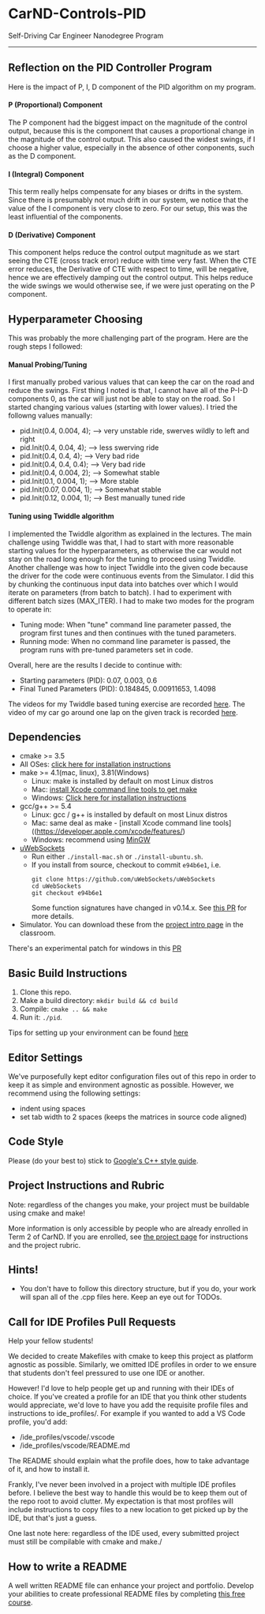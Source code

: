 # CarND-Controls-PID
Self-Driving Car Engineer Nanodegree Program

---


## Reflection on the PID Controller Program
Here is the impact of P, I, D component of the PID algorithm on my program.

#### P (Proportional) Component
The P component had the biggest impact on the magnitude of the control output, because this is the component that causes a proportional change in the magnitude of the control output. This also caused the widest swings, if I choose a higher value, especially in the absence of other conponents, such as the D component.

#### I (Integral) Component
This term really helps compensate for any biases or drifts in the system. Since there is presumably not much drift in our system, we notice that the value of the I component is very close to zero. For our setup, this was the least influential of the components.

#### D (Derivative) Component
This component helps reduce the control output magnitude as we start seeing the CTE (cross track error) reduce with time very fast. When the CTE error reduces, the Derivative of CTE with respect to time, will be negative, hence we are effectively damping out the control output. This helps reduce the wide swings we would otherwise see, if we were just operating on the P component.

## Hyperparameter Choosing
This was probably the more challenging part of the program. Here are the rough steps I followed:

#### Manual Probing/Tuning
I first manually probed various values that can keep the car on the road and reduce the swings. First thing I noted is that, I cannot have all of the P-I-D components 0, as the car will just not be able to stay on the road. So I started changing various values (starting with lower values). I tried the followng values manually:

* pid.Init(0.4, 0.004, 4); --> very unstable ride, swerves wildly to left and right
* pid.Init(0.4, 0.04, 4); --> less swerving ride
* pid.Init(0.4, 0.4, 4); --> Very bad ride
* pid.Init(0.4, 0.4, 0.4); --> Very bad ride
* pid.Init(0.4, 0.004, 2); --> Somewhat stable
* pid.Init(0.1, 0.004, 1);  --> More stable
* pid.Init(0.07, 0.004, 1); --> Somewhat stable
* pid.Init(0.12, 0.004, 1); --> Best manually tuned ride

#### Tuning using Twiddle algorithm
I implemented the Twiddle algorithm as explained in the lectures. The main challenge using Twiddle was that, I had to start with more reasonable starting values for the hyperparameters, as otherwise the car would not stay on the road long enough for the tuning to proceed using Twiddle. Another challenge was how to inject Twiddle into the given code because the driver for the code were continuous events from the Simulator. I did this by chunking the continuous input data into batches over which I would iterate on parameters (from batch to batch). I had to experiment with different batch sizes (MAX_ITER). I had to make two modes for the program to operate in:

* Tuning mode: When "tune" command line parameter passed, the program first tunes and then continues with the tuned parameters.
* Running mode: When no command line parameter is passed, the program runs with pre-tuned parameters set in code.

Overall, here are the results I decide to continue with:

* Starting parameters (PID): 0.07, 0.003, 0.6
* Final Tuned Parameters (PID): 0.184845, 0.00911653, 1.4098

The videos for my Twiddle based tuning exercise are recorded [here](https://youtu.be/zQFBAXSPSzc).
The video of my car go around one lap on the given track is recorded [here](https://youtu.be/cU468pyPBMk).

## Dependencies
* cmake >= 3.5
 * All OSes: [click here for installation instructions](https://cmake.org/install/)
* make >= 4.1(mac, linux), 3.81(Windows)
  * Linux: make is installed by default on most Linux distros
  * Mac: [install Xcode command line tools to get make](https://developer.apple.com/xcode/features/)
  * Windows: [Click here for installation instructions](http://gnuwin32.sourceforge.net/packages/make.htm)
* gcc/g++ >= 5.4
  * Linux: gcc / g++ is installed by default on most Linux distros
  * Mac: same deal as make - [install Xcode command line tools]((https://developer.apple.com/xcode/features/)
  * Windows: recommend using [MinGW](http://www.mingw.org/)
* [uWebSockets](https://github.com/uWebSockets/uWebSockets)
  * Run either `./install-mac.sh` or `./install-ubuntu.sh`.
  * If you install from source, checkout to commit `e94b6e1`, i.e.
    ```
    git clone https://github.com/uWebSockets/uWebSockets 
    cd uWebSockets
    git checkout e94b6e1
    ```
    Some function signatures have changed in v0.14.x. See [this PR](https://github.com/udacity/CarND-MPC-Project/pull/3) for more details.
* Simulator. You can download these from the [project intro page](https://github.com/udacity/self-driving-car-sim/releases) in the classroom.

There's an experimental patch for windows in this [PR](https://github.com/udacity/CarND-PID-Control-Project/pull/3)

## Basic Build Instructions

1. Clone this repo.
2. Make a build directory: `mkdir build && cd build`
3. Compile: `cmake .. && make`
4. Run it: `./pid`. 

Tips for setting up your environment can be found [here](https://classroom.udacity.com/nanodegrees/nd013/parts/40f38239-66b6-46ec-ae68-03afd8a601c8/modules/0949fca6-b379-42af-a919-ee50aa304e6a/lessons/f758c44c-5e40-4e01-93b5-1a82aa4e044f/concepts/23d376c7-0195-4276-bdf0-e02f1f3c665d)

## Editor Settings

We've purposefully kept editor configuration files out of this repo in order to
keep it as simple and environment agnostic as possible. However, we recommend
using the following settings:

* indent using spaces
* set tab width to 2 spaces (keeps the matrices in source code aligned)

## Code Style

Please (do your best to) stick to [Google's C++ style guide](https://google.github.io/styleguide/cppguide.html).

## Project Instructions and Rubric

Note: regardless of the changes you make, your project must be buildable using
cmake and make!

More information is only accessible by people who are already enrolled in Term 2
of CarND. If you are enrolled, see [the project page](https://classroom.udacity.com/nanodegrees/nd013/parts/40f38239-66b6-46ec-ae68-03afd8a601c8/modules/f1820894-8322-4bb3-81aa-b26b3c6dcbaf/lessons/e8235395-22dd-4b87-88e0-d108c5e5bbf4/concepts/6a4d8d42-6a04-4aa6-b284-1697c0fd6562)
for instructions and the project rubric.

## Hints!

* You don't have to follow this directory structure, but if you do, your work
  will span all of the .cpp files here. Keep an eye out for TODOs.

## Call for IDE Profiles Pull Requests

Help your fellow students!

We decided to create Makefiles with cmake to keep this project as platform
agnostic as possible. Similarly, we omitted IDE profiles in order to we ensure
that students don't feel pressured to use one IDE or another.

However! I'd love to help people get up and running with their IDEs of choice.
If you've created a profile for an IDE that you think other students would
appreciate, we'd love to have you add the requisite profile files and
instructions to ide_profiles/. For example if you wanted to add a VS Code
profile, you'd add:

* /ide_profiles/vscode/.vscode
* /ide_profiles/vscode/README.md

The README should explain what the profile does, how to take advantage of it,
and how to install it.

Frankly, I've never been involved in a project with multiple IDE profiles
before. I believe the best way to handle this would be to keep them out of the
repo root to avoid clutter. My expectation is that most profiles will include
instructions to copy files to a new location to get picked up by the IDE, but
that's just a guess.

One last note here: regardless of the IDE used, every submitted project must
still be compilable with cmake and make./

## How to write a README
A well written README file can enhance your project and portfolio.  Develop your abilities to create professional README files by completing [this free course](https://www.udacity.com/course/writing-readmes--ud777).

